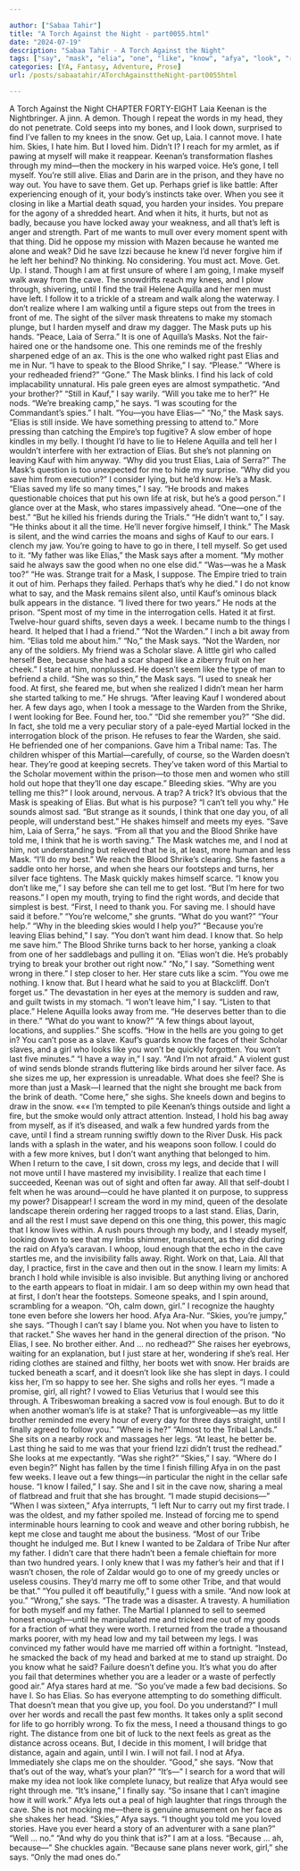 ```yaml
---

author: ["Sabaa Tahir"]
title: "A Torch Against the Night - part0055.html"
date: "2024-07-19"
description: "Sabaa Tahir - A Torch Against the Night"
tags: ["say", "mask", "elia", "one", "like", "know", "afya", "look", "right", "day", "away", "thing", "first", "cave", "would", "laia", "word", "get", "sky", "make", "save", "see", "want", "kauf", "good"]
categories: [YA, Fantasy, Adventure, Prose]
url: /posts/sabaatahir/ATorchAgainsttheNight-part0055html

---
```



A Torch Against the Night
CHAPTER FORTY-EIGHT
Laia
Keenan is the Nightbringer. A jinn. A demon.
Though I repeat the words in my head, they do not penetrate. Cold seeps into my bones, and I look down, surprised to find I’ve fallen to my knees in the snow. Get up, Laia. I cannot move.
I hate him. Skies, I hate him. But I loved him. Didn’t I? I reach for my armlet, as if pawing at myself will make it reappear. Keenan’s transformation flashes through my mind—then the mockery in his warped voice.
He’s gone, I tell myself. You’re still alive. Elias and Darin are in the prison, and they have no way out. You have to save them. Get up.
Perhaps grief is like battle: After experiencing enough of it, your body’s instincts take over. When you see it closing in like a Martial death squad, you harden your insides. You prepare for the agony of a shredded heart. And when it hits, it hurts, but not as badly, because you have locked away your weakness, and all that’s left is anger and strength.
Part of me wants to mull over every moment spent with that thing. Did he oppose my mission with Mazen because he wanted me alone and weak? Did he save Izzi because he knew I’d never forgive him if he left her behind?
No thinking. No considering. You must act. Move. Get. Up.
I stand. Though I am at first unsure of where I am going, I make myself walk away from the cave. The snowdrifts reach my knees, and I plow through, shivering, until I find the trail Helene Aquilla and her men must have left. I follow it to a trickle of a stream and walk along the waterway.
I don’t realize where I am walking until a figure steps out from the trees in front of me. The sight of the silver mask threatens to make my stomach plunge, but I harden myself and draw my dagger. The Mask puts up his hands.
“Peace, Laia of Serra.”
It is one of Aquilla’s Masks. Not the fair-haired one or the handsome one. This one reminds me of the freshly sharpened edge of an ax. This is the one who walked right past Elias and me in Nur.
“I have to speak to the Blood Shrike,” I say. “Please.”
“Where is your redheaded friend?”
“Gone.”
The Mask blinks. I find his lack of cold implacability unnatural. His pale green eyes are almost sympathetic. “And your brother?”
“Still in Kauf,” I say warily. “Will you take me to her?”
He nods. “We’re breaking camp,” he says. “I was scouting for the Commandant’s spies.”
I halt. “You—you have Elias—”
“No,” the Mask says. “Elias is still inside. We have something pressing to attend to.”
More pressing than catching the Empire’s top fugitive? A slow ember of hope kindles in my belly. I thought I’d have to lie to Helene Aquilla and tell her I wouldn’t interfere with her extraction of Elias. But she’s not planning on leaving Kauf with him anyway.
“Why did you trust Elias, Laia of Serra?” The Mask’s question is too unexpected for me to hide my surprise. “Why did you save him from execution?”
I consider lying, but he’d know. He’s a Mask.
“Elias saved my life so many times,” I say. “He broods and makes questionable choices that put his own life at risk, but he’s a good person.” I glance over at the Mask, who stares impassively ahead. “One—one of the best.”
“But he killed his friends during the Trials.”
“He didn’t want to,” I say. “He thinks about it all the time. He’ll never forgive himself, I think.”
The Mask is silent, and the wind carries the moans and sighs of Kauf to our ears. I clench my jaw. You’re going to have to go in there, I tell myself. So get used to it.
“My father was like Elias,” the Mask says after a moment. “My mother said he always saw the good when no one else did.”
“Was—was he a Mask too?”
“He was. Strange trait for a Mask, I suppose. The Empire tried to train it out of him. Perhaps they failed. Perhaps that’s why he died.”
I do not know what to say, and the Mask remains silent also, until Kauf’s ominous black bulk appears in the distance.
“I lived there for two years.” He nods at the prison. “Spent most of my time in the interrogation cells. Hated it at first. Twelve-hour guard shifts, seven days a week. I became numb to the things I heard. It helped that I had a friend.”
“Not the Warden.” I inch a bit away from him. “Elias told me about him.”
“No,” the Mask says. “Not the Warden, nor any of the soldiers. My friend was a Scholar slave. A little girl who called herself Bee, because she had a scar shaped like a ziberry fruit on her cheek.”
I stare at him, nonplussed. He doesn’t seem like the type of man to befriend a child.
“She was so thin,” the Mask says. “I used to sneak her food. At first, she feared me, but when she realized I didn’t mean her harm she started talking to me.” He shrugs. “After leaving Kauf I wondered about her. A few days ago, when I took a message to the Warden from the Shrike, I went looking for Bee. Found her, too.”
“Did she remember you?”
“She did. In fact, she told me a very peculiar story of a pale-eyed Martial locked in the interrogation block of the prison. He refuses to fear the Warden, she said. He befriended one of her companions. Gave him a Tribal name: Tas. The children whisper of this Martial—carefully, of course, so the Warden doesn’t hear. They’re good at keeping secrets. They’ve taken word of this Martial to the Scholar movement within the prison—to those men and women who still hold out hope that they’ll one day escape.”
Bleeding skies.
“Why are you telling me this?” I look around, nervous. A trap? A trick? It’s obvious that the Mask is speaking of Elias. But what is his purpose?
“I can’t tell you why.” He sounds almost sad. “But strange as it sounds, I think that one day you, of all people, will understand best.”
He shakes himself and meets my eyes. “Save him, Laia of Serra,” he says. “From all that you and the Blood Shrike have told me, I think that he is worth saving.”
The Mask watches me, and I nod at him, not understanding but relieved that he is, at least, more human and less Mask. “I’ll do my best.”
We reach the Blood Shrike’s clearing. She fastens a saddle onto her horse, and when she hears our footsteps and turns, her silver face tightens. The Mask quickly makes himself scarce.
“I know you don’t like me,” I say before she can tell me to get lost. “But I’m here for two reasons.” I open my mouth, trying to find the right words, and decide that simplest is best. “First, I need to thank you. For saving me. I should have said it before.”
“You’re welcome,” she grunts. “What do you want?”
“Your help.”
“Why in the bleeding skies would I help you?”
“Because you’re leaving Elias behind,” I say. “You don’t want him dead. I know that. So help me save him.”
The Blood Shrike turns back to her horse, yanking a cloak from one of her saddlebags and pulling it on.
“Elias won’t die. He’s probably trying to break your brother out right now.”
“No,” I say. “Something went wrong in there.” I step closer to her. Her stare cuts like a scim. “You owe me nothing. I know that. But I heard what he said to you at Blackcliff. Don’t forget us.” The devastation in her eyes at the memory is sudden and raw, and guilt twists in my stomach.
“I won’t leave him,” I say. “Listen to that place.” Helene Aquilla looks away from me. “He deserves better than to die in there.”
“What do you want to know?”
“A few things about layout, locations, and supplies.”
She scoffs. “How in the hells are you going to get in? You can’t pose as a slave. Kauf’s guards know the faces of their Scholar slaves, and a girl who looks like you won’t be quickly forgotten. You won’t last five minutes.”
“I have a way in,” I say. “And I’m not afraid.”
A violent gust of wind sends blonde strands fluttering like birds around her silver face. As she sizes me up, her expression is unreadable. What does she feel? She is more than just a Mask—I learned that the night she brought me back from the brink of death.
“Come here,” she sighs. She kneels down and begins to draw in the snow.
«««
I’m tempted to pile Keenan’s things outside and light a fire, but the smoke would only attract attention. Instead, I hold his bag away from myself, as if it’s diseased, and walk a few hundred yards from the cave, until I find a stream running swiftly down to the River Dusk. His pack lands with a splash in the water, and his weapons soon follow. I could do with a few more knives, but I don’t want anything that belonged to him.
When I return to the cave, I sit down, cross my legs, and decide that I will not move until I have mastered my invisibility.
I realize that each time I succeeded, Keenan was out of sight and often far away. All that self-doubt I felt when he was around—could he have planted it on purpose, to suppress my power?
Disappear! I scream the word in my mind, queen of the desolate landscape therein ordering her ragged troops to a last stand. Elias, Darin, and all the rest I must save depend on this one thing, this power, this magic that I know lives within.
A rush pours through my body, and I steady myself, looking down to see that my limbs shimmer, translucent, as they did during the raid on Afya’s caravan.
I whoop, loud enough that the echo in the cave startles me, and the invisibility falls away. Right. Work on that, Laia.
All that day, I practice, first in the cave and then out in the snow. I learn my limits: A branch I hold while invisible is also invisible. But anything living or anchored to the earth appears to float in midair.
I am so deep within my own head that at first, I don’t hear the footsteps. Someone speaks, and I spin around, scrambling for a weapon.
“Oh, calm down, girl.” I recognize the haughty tone even before she lowers her hood. Afya Ara-Nur.
“Skies, you’re jumpy,” she says. “Though I can’t say I blame you. Not when you have to listen to that racket.” She waves her hand in the general direction of the prison. “No Elias, I see. No brother either. And … no redhead?”
She raises her eyebrows, waiting for an explanation, but I just stare at her, wondering if she’s real. Her riding clothes are stained and filthy, her boots wet with snow. Her braids are tucked beneath a scarf, and it doesn’t look like she has slept in days. I could kiss her, I’m so happy to see her.
She sighs and rolls her eyes. “I made a promise, girl, all right? I vowed to Elias Veturius that I would see this through. A Tribeswoman breaking a sacred vow is foul enough. But to do it when another woman’s life is at stake? That is unforgiveable—as my little brother reminded me every hour of every day for three days straight, until I finally agreed to follow you.”
“Where is he?”
“Almost to the Tribal Lands.” She sits on a nearby rock and massages her legs. “At least, he better be. Last thing he said to me was that your friend Izzi didn’t trust the redhead.” She looks at me expectantly. “Was she right?”
“Skies,” I say. “Where do I even begin?”
Night has fallen by the time I finish filling Afya in on the past few weeks. I leave out a few things—in particular the night in the cellar safe house.
“I know I failed,” I say. She and I sit in the cave now, sharing a meal of flatbread and fruit that she has brought. “I made stupid decisions—”
“When I was sixteen,” Afya interrupts, “I left Nur to carry out my first trade. I was the oldest, and my father spoiled me. Instead of forcing me to spend interminable hours learning to cook and weave and other boring rubbish, he kept me close and taught me about the business.
“Most of our Tribe thought he indulged me. But I knew I wanted to be Zaldara of Tribe Nur after my father. I didn’t care that there hadn’t been a female chieftain for more than two hundred years. I only knew that I was my father’s heir and that if I wasn’t chosen, the role of Zaldar would go to one of my greedy uncles or useless cousins. They’d marry me off to some other Tribe, and that would be that.”
“You pulled it off beautifully,” I guess with a smile. “And now look at you.”
“Wrong,” she says. “The trade was a disaster. A travesty. A humiliation for both myself and my father. The Martial I planned to sell to seemed honest enough—until he manipulated me and tricked me out of my goods for a fraction of what they were worth. I returned from the trade a thousand marks poorer, with my head low and my tail between my legs. I was convinced my father would have me married off within a fortnight.
“Instead, he smacked the back of my head and barked at me to stand up straight. Do you know what he said? Failure doesn’t define you. It’s what you do after you fail that determines whether you are a leader or a waste of perfectly good air.”
Afya stares hard at me. “So you’ve made a few bad decisions. So have I. So has Elias. So has everyone attempting to do something difficult. That doesn’t mean that you give up, you fool. Do you understand?”
I mull over her words and recall the past few months. It takes only a split second for life to go horribly wrong. To fix the mess, I need a thousand things to go right. The distance from one bit of luck to the next feels as great as the distance across oceans. But, I decide in this moment, I will bridge that distance, again and again, until I win. I will not fail.
I nod at Afya. Immediately she claps me on the shoulder.
“Good,” she says. “Now that that’s out of the way, what’s your plan?”
“It’s—” I search for a word that will make my idea not look like complete lunacy, but realize that Afya would see right through me. “It’s insane,” I finally say. “So insane that I can’t imagine how it will work.”
Afya lets out a peal of high laughter that rings through the cave. She is not mocking me—there is genuine amusement on her face as she shakes her head.
“Skies,” Afya says. “I thought you told me you loved stories. Have you ever heard a story of an adventurer with a sane plan?”
“Well … no.”
“And why do you think that is?”
I am at a loss. “Because … ah, because—”
She chuckles again. “Because sane plans never work, girl,” she says. “Only the mad ones do.”
